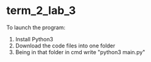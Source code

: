 # term_2_lab_3
To launch the program:

1. Install Python3
2. Download the code files into one folder
3. Being in that folder in cmd write "python3 main.py"